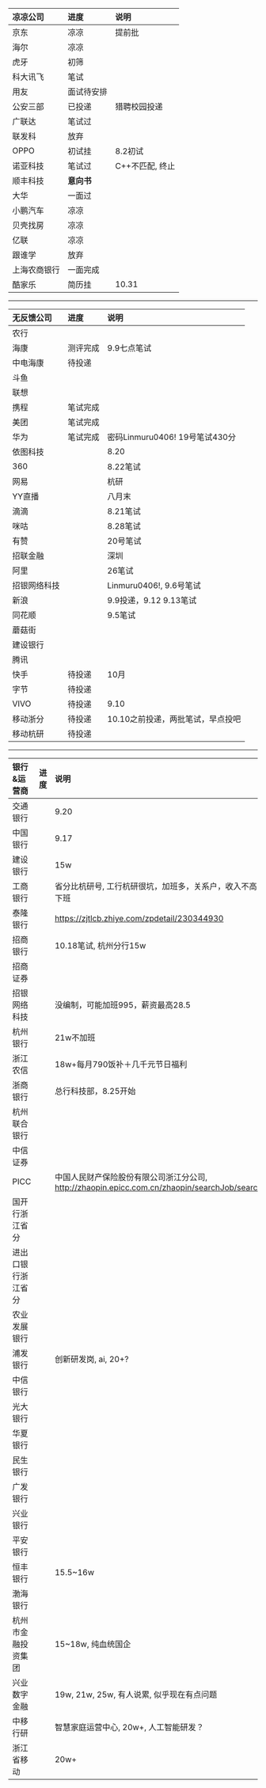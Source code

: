| 凉凉公司 | 进度 | 说明 |
| :-----| :----- | :----- |
| 京东 | 凉凉 | 提前批 |
| 海尔 | 凉凉 |  |
| 虎牙 | 初筛 |  |
| 科大讯飞 | 笔试 |  |
|用友 | 面试待安排|  |
| 公安三部 | 已投递 | 猎聘校园投递 |
| 广联达 | 笔试过 |  |
| 联发科 | 放弃 |  |
| OPPO | 初试挂 | 8.2初试 |
| 诺亚科技 | 笔试过 | C++不匹配, 终止 |
| 顺丰科技 | **意向书** |  |
| 大华 | 一面过 |  |
| 小鹏汽车 | 凉凉 |  |
| 贝壳找房 | 凉凉|  |
| 亿联 | 凉凉 |   |
| 跟谁学 | 放弃 |   |
| 上海农商银行 | 一面完成 |   |
| 酷家乐 | 简历挂 | 10.31  |

------------------------------
| 无反馈公司 | 进度 | 说明 |
| :-----| :----- | :----- |
| 农行 |  |  |
| 海康 | 测评完成 | 9.9七点笔试 |
| 中电海康 | 待投递 | |
| 斗鱼 |  |  |
| 联想 |  |  |
| 携程 | 笔试完成 |  |
| 美团 | 笔试完成 |  |
| 华为 | 笔试完成 | 密码Linmuru0406!  19号笔试430分 |
| 依图科技 |  | 8.20 |
| 360 |  | 8.22笔试 |
| 网易 |  | 杭研 |
| YY直播 |  | 八月末 |
| 滴滴 |  | 8.21笔试 |
| 咪咕 |  | 8.28笔试 |
| 有赞 |  | 20号笔试 |
| 招联金融 |  | 深圳 |
| 阿里 |  |  26笔试|
| 招银网络科技 |  | Linmuru0406!, 9.6号笔试 |  
| 新浪 |  | 9.9投递，9.12  9.13笔试 |
| 同花顺 |  | 9.5笔试 |
| 蘑菇街 |  |  |
| 建设银行 |  |  |
| 腾讯 |  |  |
| 快手 | 待投递 | 10月 |
| 字节 | 待投递 |  |
| VIVO | 待投递 | 9.10 |
| 移动浙分 | 待投递 | 10.10之前投递，两批笔试，早点投吧 |
| 移动杭研 | 待投递 | |

------------------------------
| 银行&运营商 | 进度 | 说明 |
| :-----| :----- | :----- |
| 交通银行 |  | 9.20 |
| 中国银行 |  | 9.17 |
| 建设银行 |  | 15w     |
| 工商银行 |  |  省分比杭研号, 工行杭研很坑，加班多，关系户，收入不高，八点后下班 |
| 泰隆银行 |  | https://zjtlcb.zhiye.com/zpdetail/230344930 |
| 招商银行 |  | 10.18笔试, 杭州分行15w |
| 招商证券 |  |  |
| 招银网络科技 |  | 没编制，可能加班995，薪资最高28.5 |
| 杭州银行 |  |  21w不加班 |
| 浙江农信 |  | 18w+每月790饭补＋几千元节日福利 |
| 浙商银行 |  | 总行科技部，8.25开始 |
| 杭州联合银行 |  |  |
| 中信证券 |  |  |
| PICC |  | 中国人民财产保险股份有限公司浙江分公司, http://zhaopin.epicc.com.cn/zhaopin/searchJob/searchJob.jsp |
| 国开行浙江省分 |  |  |
| 进出口银行浙江省分 |  |  |
| 农业发展银行 |  |  |
| 浦发银行 |  | 创新研发岗, ai, 20+? |
| 中信银行 |  |  |
| 光大银行 |  |  |
| 华夏银行 |  |  |
| 民生银行 |  |  |
| 广发银行 |  |  |
| 兴业银行 |  |  |
| 平安银行 |  |  |
| 恒丰银行 |  | 15.5~16w  |
| 渤海银行 |  |  |
| 杭州市金融投资集团 |  | 15~18w, 纯血统国企 |
| 兴业数字金融 |  | 19w, 21w, 25w, 有人说累, 似乎现在有点问题 |
| 中移行研 |  | 智慧家庭运营中心, 20w+, 人工智能研发？ |
| 浙江省移动 |  | 20w+ |






